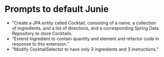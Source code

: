 # Prompts to default Junie

* "Create a JPA entity called Cocktail, consisting of a name, a collection of Ingredients, and a list of directions, and a corresponding Spring Data Repository to store Cocktails.
* “Extend Ingredient to contain quantity and element and refactor code in response to this extension.” 
* "Modify CocktailSelector to have only 3 ingredients and 3 instructions."